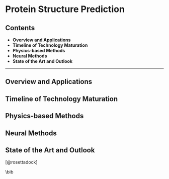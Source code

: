 # Protein Structure Prediction

## Contents

- **Overview and Applications**
- **Timeline of Technology Maturation**
- **Physics-based Methods**
- **Neural Methods**
- **State of the Art and Outlook**

---------

## Overview and Applications
## Timeline of Technology Maturation
## Physics-based Methods
## Neural Methods
## State of the Art and Outlook

[@rosettadock]

\bib
